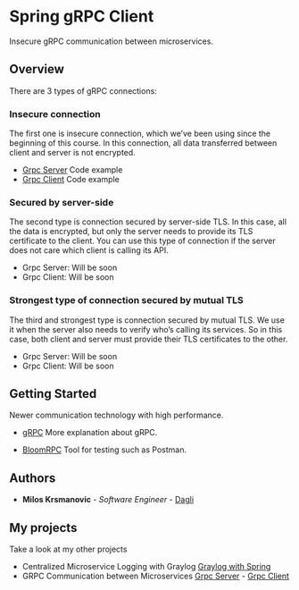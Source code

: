 # Spring gRPC Client
Insecure gRPC communication between microservices.

## Overview

There are 3 types of gRPC connections:

### Insecure connection
The first one is insecure connection, which we’ve been using since the beginning of this course. In this connection, all data transferred between client and server is not encrypted.
- [Grpc Server](https://github.com/daglii/spring-grpc-server) Code example 
- [Grpc Client](https://github.com/daglii/spring-grpc-client) Code example

### Secured by server-side
The second type is connection secured by server-side TLS. In this case, all the data is encrypted, but only the server needs to provide its TLS certificate to the client. You can use this type of connection if the server does not care which client is calling its API.
- Grpc Server: Will be soon
- Grpc Client: Will be soon

### Strongest type of connection secured by mutual TLS
The third and strongest type is connection secured by mutual TLS. We use it when the server also needs to verify who’s calling its services. So in this case, both client and server must provide their TLS certificates to the other.
- Grpc Server: Will be soon
- Grpc Client: Will be soon

## Getting Started
Newer communication technology with high performance.
* [gRPC](https://docs.microsoft.com/en-us/dotnet/architecture/cloud-native/grpc) More explanation about gRPC.

* [BloomRPC](https://appimage.github.io/BloomRPC/)  Tool for testing such as Postman.
## Authors

* **Milos Krsmanovic** - *Software Engineer* - [Dagli](https://github.com/daglii)

## My projects
Take a look at my other projects

- Centralized Microservice Logging with Graylog [Graylog with Spring](https://github.com/daglii/graylog-spring)
- GRPC Communication between Microservices [Grpc Server](https://github.com/daglii/spring-grpc-server) - [Grpc Client](https://github.com/daglii/spring-grpc-client)




